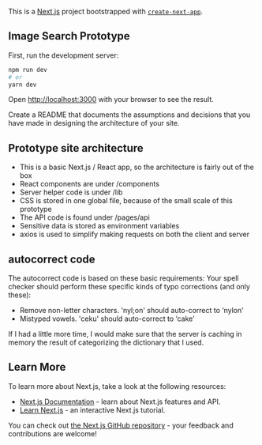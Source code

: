 This is a [Next.js](https://nextjs.org/) project bootstrapped with [`create-next-app`](https://github.com/vercel/next.js/tree/canary/packages/create-next-app).

## Image Search Prototype

First, run the development server:

```bash
npm run dev
# or
yarn dev
```

Open [http://localhost:3000](http://localhost:3000) with your browser to see the result.

Create a README that documents the assumptions and decisions that you have
made in designing the architecture of your site.

## Prototype site architecture

- This is a basic Next.js / React app, so the architecture is fairly out of the box
- React components are under /components
- Server helper code is under /lib
- CSS is stored in one global file, because of the small scale of this prototype
- The API code is found under /pages/api
- Sensitive data is stored as environment variables
- axios is used to simplify making requests on both the client and server

## autocorrect code
The autocorrect code is based on these basic requirements:
Your spell checker should perform these specific kinds of typo corrections (and
only these):
- Remove non-letter characters. 'nyl;on' should auto-correct to ‘nylon'
- Mistyped vowels. 'ceku' should auto-correct to ‘cake'

If I had a little more time, I would make sure that the server is caching in memory the result of categorizing the dictionary that I used. 













## Learn More

To learn more about Next.js, take a look at the following resources:

- [Next.js Documentation](https://nextjs.org/docs) - learn about Next.js features and API.
- [Learn Next.js](https://nextjs.org/learn) - an interactive Next.js tutorial.

You can check out [the Next.js GitHub repository](https://github.com/vercel/next.js/) - your feedback and contributions are welcome!
